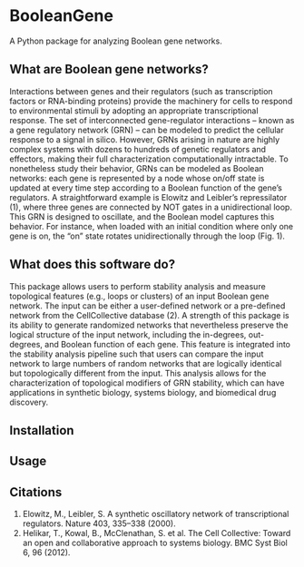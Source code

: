 # BooleanGene
A Python package for analyzing Boolean gene networks.

## What are Boolean gene networks?
Interactions between genes and their regulators (such as transcription factors or RNA-binding proteins) provide the machinery for cells to respond to environmental stimuli by adopting an appropriate transcriptional response. The set of interconnected gene-regulator interactions – known as a gene regulatory network (GRN) – can be modeled to predict the cellular response to a signal in silico. However, GRNs arising in nature are highly complex systems with dozens to hundreds of genetic regulators and effectors, making their full characterization computationally intractable. To nonetheless study their behavior, GRNs can be modeled as Boolean networks: each gene is represented by a node whose on/off state is updated at every time step according to a Boolean function of the gene’s regulators. A straightforward example is Elowitz and Leibler’s repressilator (1), where three genes are connected by NOT gates in a unidirectional loop. This GRN is designed to oscillate, and the Boolean model captures this behavior. For instance, when loaded with an initial condition where only one gene is on, the “on” state rotates unidirectionally through the loop (Fig. 1). 

## What does this software do?
This package allows users to perform stability analysis and measure topological features (e.g., loops or clusters) of an input Boolean gene network. The input can be either a user-defined network or a pre-defined network from the CellCollective database (2). A strength of this package is its ability to generate randomized networks that nevertheless preserve the logical structure of the input network, including the in-degrees, out-degrees, and Boolean function of each gene. This feature is integrated into the stability analysis pipeline such that users can compare the input network to large numbers of random networks that are logically identical but topologically different from the input. This analysis allows for the characterization of topological modifiers of GRN stability, which can have applications in synthetic biology, systems biology, and biomedical drug discovery. 

## Installation

## Usage

## Citations
1. Elowitz, M., Leibler, S. A synthetic oscillatory network of transcriptional regulators. Nature 403, 335–338 (2000).
2. Helikar, T., Kowal, B., McClenathan, S. et al. The Cell Collective: Toward an open and collaborative approach to systems biology. BMC Syst Biol 6, 96 (2012).

